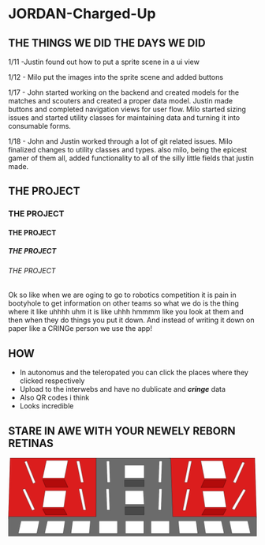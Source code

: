 # JORDAN-Charged-Up

## THE THINGS WE DID THE DAYS WE DID

1/11 -Justin found out how to put a sprite scene in a ui view

1/12 - Milo put the images into the sprite scene and added buttons

1/17 - John started working on the backend and created models for the matches and scouters and created a proper data model. Justin made buttons and completed navigation views for user flow. Milo started sizing issues and started utility classes for maintaining data and turning it into consumable forms.

1/18 - John and Justin worked through a lot of git related issues. Milo finalized changes to utility classes and types. 
also milo, being the epicest gamer of them all, added functionality to all of the silly little fields that justin made.

## THE PROJECT 
### THE PROJECT
#### THE PROJECT
##### THE PROJECT
###### THE PROJECT

Ok so like when we are oging to go to robotics competition it is pain in bootyhole to get information on other teams so what we do is the thing where it like uhhhh uhm it is like uhhh hmmmm like you look at them and then when they do things you put it down. And instead of writing it down on paper like a CRINGe person we use the app!

## HOW

- In autonomus and the teleropated you can click the places where they clicked respectively 
- Upload to the interwebs and have no dublicate and **_cringe_** data
- Also QR codes i think
- Looks incredible

## STARE IN AWE WITH YOUR NEWELY REBORN RETINAS

![goobers](https://github.com/Jbay33/JORDAN-Charged-Up/blob/main/JORDAN%20Charged%20Up/Assets.xcassets/thingie.imageset/thingie.png "1")
